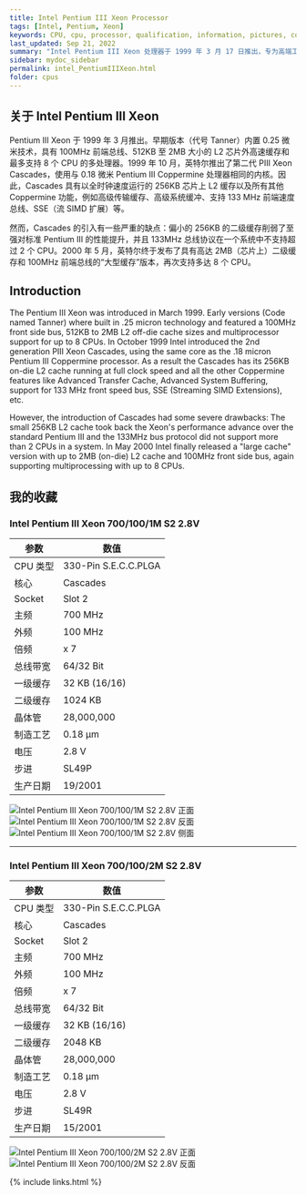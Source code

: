 ```yaml
---
title: Intel Pentium III Xeon Processor
tags: [Intel, Pentium, Xeon]
keywords: CPU, cpu, processor, qualification, information, pictures, core, frequency, chip packaging, packaging, cpu info, x86, collection, amd, cyrix, harris, ibm, idt, iit, intel, motorola, nec, sgs, sgs-thomson, siemens, ST, signetics, mhs, ti, texas instruments, ulsi, umc, weitek, zilog, 808x, 8085, 8088, 8086, 80188, 80186, 80286, 286, 80386, 386, i386, Am386, 386sx, 386dx, 486, i486, 586, 486sx, 486dx, overdrive, 487, pentium, 586, 5x86, 386dlc, 386slc, 486dx2, mmx, ppro, pentium-pro, pro, athlon, duron, z80, dirk oppelt, dirk, oppelt, engineering, sample, samples
last_updated: Sep 21, 2022
summary: "Intel Pentium III Xeon 处理器于 1999 年 3 月 17 日推出，专为高端工作站和服务器而开发，是 Intel Pentium II Xeon 的直接继承者。"
sidebar: mydoc_sidebar
permalink: intel_PentiumIIIXeon.html
folder: cpus
---
```


## 关于 Intel Pentium III Xeon

Pentium III Xeon 于 1999 年 3 月推出。早期版本（代号 Tanner）内置 0.25 微米技术，具有 100MHz 前端总线、512KB 至 2MB 大小的 L2 芯片外高速缓存和最多支持 8 个 CPU 的多处理器。1999 年 10 月，英特尔推出了第二代 PIII Xeon Cascades，使用与 0.18 微米 Pentium III Coppermine 处理器相同的内核。因此，Cascades 具有以全时钟速度运行的 256KB 芯片上 L2 缓存以及所有其他 Coppermine 功能，例如高级传输缓存、高级系统缓冲、支持 133 MHz 前端速度总线、SSE（流 SIMD 扩展）等。
 
然而，Cascades 的引入有一些严重的缺点：偏小的 256KB 的二级缓存削弱了至强对标准 Pentium III 的性能提升，并且 133MHz 总线协议在一个系统中不支持超过 2 个 CPU。2000 年 5 月，英特尔终于发布了具有高达 2MB（芯片上）二级缓存和 100MHz 前端总线的“大型缓存”版本，再次支持多达 8 个 CPU。

## Introduction

The Pentium III Xeon was introduced in March 1999. Early versions (Code named Tanner) where built in .25 micron technology and featured a 100MHz front side bus, 512KB to 2MB L2 off-die cache sizes and multiprocessor support for up to 8 CPUs. In October 1999 Intel introduced the 2nd generation PIII Xeon Cascades, using the same core as the .18 micron Pentium III Coppermine processor. As a result the Cascades has its 256KB on-die L2 cache running at full clock speed and all the other Coppermine features like Advanced Transfer Cache, Advanced System Buffering, support for 133 MHz front speed bus, SSE (Streaming SIMD Extensions), etc.
 
However, the introduction of Cascades had some severe drawbacks: The small 256KB L2 cache took back the Xeon's performance advance over the standard Pentium III and the 133MHz bus protocol did not support more than 2 CPUs in a system. In May 2000 Intel finally released a "large cache" version with up to 2MB (on-die) L2 cache and 100MHz front side bus, again supporting multiprocessing with up to 8 CPUs.

## 我的收藏

### Intel Pentium III Xeon 700/100/1M S2 2.8V

| 参数 | 数值 |
| ------ | ------ |
| CPU 类型 | 330-Pin S.E.C.C.PLGA |
| 核心 | Cascades |
| Socket | Slot 2 |
| 主频 | 700 MHz |
| 外频 | 100 MHz |
| 倍频 | x 7 |
| 总线带宽 | 64/32 Bit |
| 一级缓存 | 32 KB (16/16) |
| 二级缓存 | 1024 KB |
| 晶体管 | 28,000,000 |
| 制造工艺 | 0.18 µm |
| 电压 | 2.8 V |
| 步进 | SL49P |
| 生产日期 | 19/2001 |

![Intel Pentium III Xeon 700/100/1M S2 2.8V 正面](/images/cpus/Intel/Intel_PIII_Xeon_700_100_1M_S2_1.jpg)
![Intel Pentium III Xeon 700/100/1M S2 2.8V 反面](/images/cpus/Intel/Intel_PIII_Xeon_700_100_1M_S2_2.jpg)
![Intel Pentium III Xeon 700/100/1M S2 2.8V 侧面](/images/cpus/Intel/Intel_PIII_Xeon_700_100_1M_S2_3.jpg)

---------

### Intel Pentium III Xeon 700/100/2M S2 2.8V

| 参数 | 数值 |
| ------ | ------ |
| CPU 类型 | 330-Pin S.E.C.C.PLGA |
| 核心 | Cascades |
| Socket | Slot 2 |
| 主频 | 700 MHz |
| 外频 | 100 MHz |
| 倍频 | x 7 |
| 总线带宽 | 64/32 Bit |
| 一级缓存 | 32 KB (16/16) |
| 二级缓存 | 2048 KB |
| 晶体管 | 28,000,000 |
| 制造工艺 | 0.18 µm |
| 电压 | 2.8 V |
| 步进 | SL49R |
| 生产日期 | 15/2001 |

![Intel Pentium III Xeon 700/100/2M S2 2.8V 正面](/images/cpus/Intel/Intel_PIII_Xeon_700_100_2M_S2_1.jpg)
![Intel Pentium III Xeon 700/100/2M S2 2.8V 反面](/images/cpus/Intel/Intel_PIII_Xeon_700_100_2M_S2_2.jpg)

{% include links.html %}

